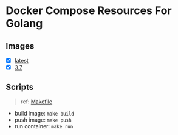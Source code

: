 # Docker Compose Resources For Golang

## Images

- [x] [latest](./latest/Dockerfile)
- [x] [3.7](./3.7/Dockerfile)

## Scripts

>ref: [Makefile](./Makefile)

- build image: `make build`
- push image: `make push`
- run container: `make run`
